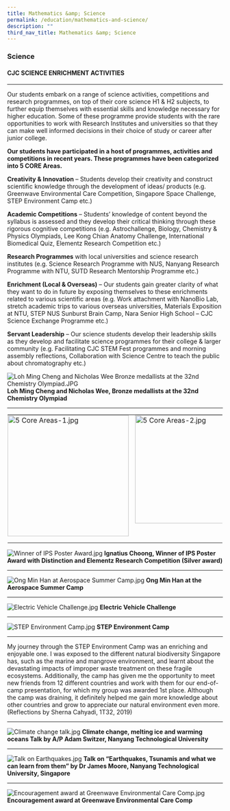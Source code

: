 ```yaml
---
title: Mathematics &amp; Science
permalink: /education/mathematics-and-science/
description: ""
third_nav_title: Mathematics &amp; Science
---
```

### **Science**

#### **CJC SCIENCE ENRICHMENT ACTIVITIES**
---
Our students embark on a range of science activities, competitions and research programmes, on top of their core science H1 &amp; H2 subjects, to further equip themselves with essential skills and knowledge necessary for higher education. Some of these programme provide students with the rare opportunities to work with Research Institutes and universities so that they can make well informed decisions in their choice of study or career after junior college.

**Our students have participated in a host of programmes, activities and competitions in recent years. These programmes have been categorized into 5 CORE Areas.**

**Creativity &amp; Innovation**&nbsp;– Students develop their creativity and construct scientific knowledge through the development of ideas/ products (e.g. Greenwave Environmental Care Competition, Singapore Space Challenge, STEP Environment Camp etc.)

**Academic Competitions**&nbsp;– Students’ knowledge of content beyond the syllabus is assessed and they develop their critical thinking through these rigorous cognitive competitions (e.g. Astrochallenge, Biology, Chemistry &amp; Physics Olympiads, Lee Kong Chian Anatomy Challenge, International Biomedical Quiz, Elementz Research Competition etc.)

**Research Programmes**&nbsp;with local universities and science research institutes (e.g. Science Research Programme with NUS, Nanyang Research Programme with NTU, SUTD Research Mentorship Programme etc.)

**Enrichment (Local &amp; Overseas)**&nbsp;– Our students gain greater clarity of what they want to do in future by exposing themselves to these enrichments related to various scientific areas (e.g. Work attachment with NanoBio Lab, stretch academic trips to various overseas universities, Materials Exposition at NTU, STEP NUS Sunburst Brain Camp, Nara Senior High School – CJC Science Exchange Programme etc.)

**Servant Leadership**&nbsp;– Our science students develop their leadership skills as they develop and facilitate science programmes for their college &amp; larger community (e.g. Facilitating CJC STEM Fest programmes and morning assembly reflections, Collaboration with Science Centre to teach the public about chromatography etc.)

![Loh Ming Cheng and Nicholas Wee Bronze medallists at the 32nd Chemistry Olympiad.JPG](/images/Science/loh%20ming%20cheng%20and%20nicholas%20wee%20bronze%20medallists%20at%20the%2032nd%20chemistry%20olympiad.JPG)
**Loh Ming Cheng and Nicholas Wee, Bronze medallists at the 32nd Chemistry Olympiad**   

---

<table class="ive_eobj_center ives_tab_kosong" style="margin: auto; outline: 0px; padding: 0px; border-collapse: collapse; clear: both; border: 1px solid transparent; table-layout: fixed;"><tbody style="margin: 0px; outline: 0px; padding: 0px;"><tr style="margin: 0px; outline: 0px; padding: 0px;"><td style="margin: 0px; outline: 0px; padding: 0px 15px 15px 0px; vertical-align: top;"><img src="/images/Science/5%20core%20areas-1.jpg" width="100%" alt="5 Core Areas-1.jpg" class="ive_eobj_center" style="margin: auto; outline: currentcolor; padding: 0px; border: medium; clear: both; display: block; max-width: 100%; width: 283px;"></td><td style="margin: 0px; outline: 0px; padding: 0px 15px 15px 0px; vertical-align: top;"><img src="/images/Science/5%20core%20areas-2.jpg" width="100%" alt="5 Core Areas-2.jpg" class="ive_eobj_center" style="margin: auto; outline: currentcolor; padding: 0px; border: medium; clear: both; display: block; max-width: 100%; width: 253px;"></td></tr></tbody></table>

![Winner of IPS Poster Award.jpg](/images/Science/winner%20of%20ips%20poster%20award.jpg)
**Ignatius Choong, Winner of IPS Poster Award with Distinction and Elementz Research Competition (Silver award)**

---
![Ong Min Han at Aerospace Summer Camp.jpg](/images/Science/ong%20min%20han%20at%20aerospace%20summer%20camp.jpg)
**Ong Min Han at the Aerospace Summer Camp**

 ---

![Electric Vehicle Challenge.jpg](/images/Science/electric%20vehicle%20challenge.jpg)
**Electric Vehicle Challenge**

---
  

![STEP Environment Camp.jpg](/images/Science/step%20environment%20camp.jpg)
**STEP Environment Camp**

---

My journey through the STEP Environment Camp was an enriching and enjoyable one. I was exposed to the different natural biodiversity Singapore has, such as the marine and mangrove environment, and learnt about the devastating impacts of improper waste treatment on these fragile ecosystems. Additionally, the camp has given me the opportunity to meet new friends from 12 different countries and work with them for our end-of-camp presentation, for which my group was awarded 1st place. Although the camp was draining, it definitely helped me gain more knowledge about other countries and grow to appreciate our natural environment even more. (Reflections by Sherna Cahyadi, 1T32, 2019)  

---

![Climate change talk.jpg](/images/Science/climate%20change%20talk.jpg)
**Climate change, melting ice and warming oceans Talk by A/P Adam Switzer, Nanyang Technological University** 

---

![Talk on Earthquakes.jpg](/images/Science/talk%20on%20earthquakes.jpg)
**Talk on “Earthquakes, Tsunamis and what we can learn from them” by Dr James Moore, Nanyang Technological University, Singapore**

---  

![Encouragement award at Greenwave Environmental Care Comp.jpg](/images/Science/encouragement%20award%20at%20greenwave%20environmental%20care%20comp.jpg)
**Encouragement award at Greenwave Environmental Care Comp**